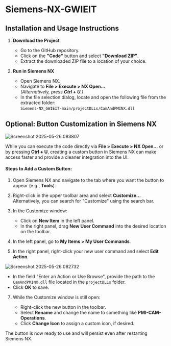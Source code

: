 # Siemens-NX-GWIEIT

## Installation and Usage Instructions

1. **Download the Project**  
   - Go to the GitHub repository.  
   - Click on the **"Code"** button and select **"Download ZIP"**.  
   - Extract the downloaded ZIP file to a location of your choice.

2. **Run in Siemens NX**  
   - Open Siemens NX.  
   - Navigate to **File > Execute > NX Open...**  
     *(Alternatively, press **Ctrl + U**.)*
   - In the file selection dialog, locate and open the following file from the extracted folder:  
     `Siemens-NX_GWIEIT-main/projectDLLs/CamAndPMINX.dll`  

## Optional: Button Customization in Siemens NX
![Screenshot 2025-05-26 083807](https://github.com/user-attachments/assets/e9a2b483-2b2c-49a2-852e-5c1dcb01ccab)

While you can execute the code directly via **File > Execute > NX Open...** or by pressing **Ctrl + U**, creating a custom button in Siemens NX can make access faster and provide a cleaner integration into the UI.

#### Steps to Add a Custom Button:

1. Open Siemens NX and navigate to the tab where you want the button to appear (e.g., **Tools**).
2. Right-click in the upper toolbar area and select **Customize...**
   Alternatively, you can search for "Customize" using the search bar.
3. In the Customize window:

   * Click on **New Item** in the left panel.
   * In the right panel, drag **New User Command** into the desired location on the toolbar.
4. In the left panel, go to **My Items > My User Commands**.
5. In the right panel, right-click your new user command and select **Edit Action**.
   
![Screenshot 2025-05-26 082732](https://github.com/user-attachments/assets/18c3d3f3-73d3-4418-a9f1-db159e8a4c61)

   * In the field "Enter an Action or Use Browse", provide the path to the `CamAndPMINX.dll` file located in the `projectDLLs` folder.
   * Click **OK** to save.
7. While the Customize window is still open:

   * Right-click the new button in the toolbar.
   * Select **Rename** and change the name to something like **PMI-CAM-Operations**.
   * Click **Change Icon** to assign a custom icon, if desired.

The button is now ready to use and will persist even after restarting Siemens NX.
